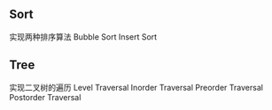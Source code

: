 ## Sort
实现两种排序算法
Bubble Sort
Insert Sort

## Tree
实现二叉树的遍历
Level Traversal
Inorder Traversal
Preorder Traversal
Postorder Traversal
